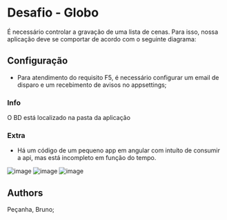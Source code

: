 # Desafio - Globo

É necessário controlar a gravação de uma lista de cenas. Para isso, nossa aplicação
deve se comportar de acordo com o seguinte diagrama:


## Configuração
- Para atendimento do requisito F5, é necessário configurar um email de disparo e um recebimento de avisos no appsettings;

### Info
O BD está localizado na pasta da aplicação

### Extra
- Há um código de um pequeno app em angular com intuíto de consumir a api, mas está incompleto em função do tempo.

![image](https://user-images.githubusercontent.com/34428627/127257992-87f44e1a-6aea-4ddd-8faf-22825c914c55.png)
![image](https://user-images.githubusercontent.com/34428627/127258014-2e807e17-e45a-42c7-878a-d2a9d5c72d86.png)
![image](https://user-images.githubusercontent.com/34428627/127258039-9c41d07b-96eb-4795-98ed-fa873ed5c0a8.png)


## Authors
Peçanha, Bruno;
